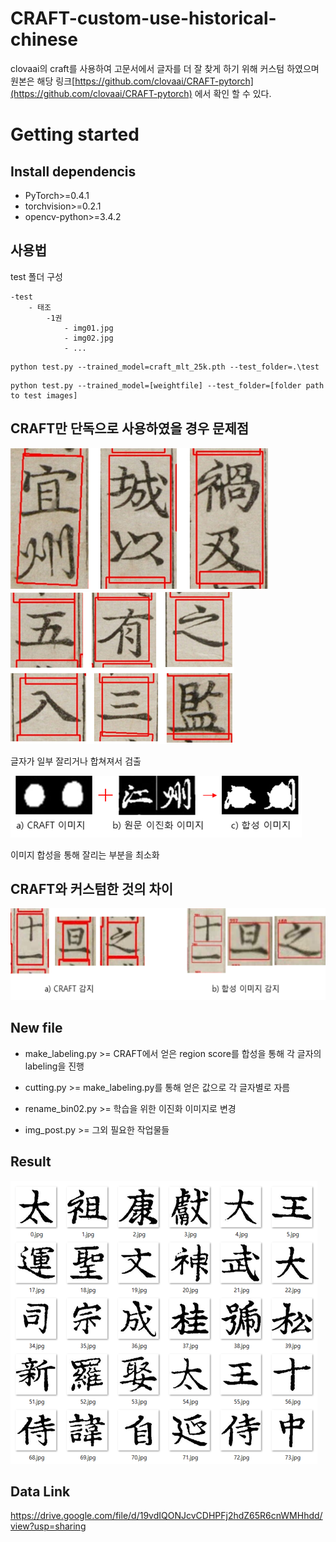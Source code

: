 # CRAFT-custom-use-historical-chinese

clovaai의 craft를 사용하여 고문서에서 글자를 더 잘 찾게 하기 위해 커스텀 하였으며 원본은 해당 링크[https://github.com/clovaai/CRAFT-pytorch](https://github.com/clovaai/CRAFT-pytorch) 에서 확인 할 수 있다.


# Getting started

## Install dependencis
* PyTorch>=0.4.1
* torchvision>=0.2.1
* opencv-python>=3.4.2

## 사용법

test 폴더 구성

```
-test
    - 태조
        -1권
            - img01.jpg
            - img02.jpg
            - ...
```

```
python test.py --trained_model=craft_mlt_25k.pth --test_folder=.\test
```

```
python test.py --trained_model=[weightfile] --test_folder=[folder path to test images]
```



## CRAFT만 단독으로 사용하였을 경우 문제점
![이미지2](/image/noname02.png)
![이미지3](/image/noname03.png)

글자가 일부 잘리거나 합쳐져서 검출


![이미지4](/image/noname04.png)

이미지 합성을 통해 잘리는 부분을 최소화

## CRAFT와 커스텀한 것의 차이
![이미지4](/image/noname05.png)


## New file

* make_labeling.py >= CRAFT에서 얻은 region score를 합성을 통해 각 글자의 labeling을 진행

* cutting.py >= make_labeling.py를 통해 얻은 값으로 각 글자별로 자름

* rename_bin02.py >= 학습을 위한 이진화 이미지로 변경

* img_post.py >= 그외 필요한 작업물들


## Result

![이미지4](/image/9.png)

## Data Link

https://drive.google.com/file/d/19vdIQONJcvCDHPFj2hdZ65R6cnWMHhdd/view?usp=sharing


